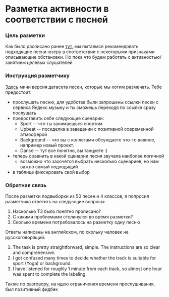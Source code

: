# Разметка активности в соответствии с песней

### Цель разметки
Как было расписано ранее [тут](https://github.com/MulhamShaheen/Data-collection-1), мы пытаемся рекомендовать 
подходящие песни юзеру в соответствии с некоторыми признаками описывающие обстановки. Но пока что будем работать
с активностью/занятием целевых слушателей

### Инструкция разметчику 

[Здесь](https://docs.google.com/spreadsheets/d/1mUP-0aUmAmrqCpTTIX4AjC4xtuFEKTzYeNp6fQ4wq_E/edit?usp=sharing) 
мини версия датасета песен, которые мы хотим размечать. 
Тебе предостоит: 
- прослушать песню, для удобства были запрошены ссылки песен с сервиса Яндекс.музыку и ты сможешь переходя по ссылке сразу послушать 
- предоставить себе следующие сценарии:
  - Sport -- что ты занимаешься спортом
  - Upbeat -- посиделка в заведении с позитивной современной атмосферой 
  - Background -- что вы с коллегами обсуждаете что-то важное, например новый проект. 
  - Dance -- тут все понятно, вы танцуете :)
- теперь сравнить в какой сценарии песня звучала наиболее логичной
  - возможно что захочется выбрать несколько сценариев, но нам важно самый подходящий
- в таблице фиксировать свой выбор

### Обратная связь

После разметки подвыборки из 50 песен и 4 классов, я попросил разметчика ответить на следующие вопросы: 
1. Насколько ТЗ было понятно прописано?
2. С какими проблемами столкнулся во время разметки?
3. Сколько времени потребовалось на разметку одну песню

Ответы написаны на английском, по скольку человек не русскоговорящий:  
1. The task is pretty straightforward, simple. The instructions are so clear and comprehensive. 
2. I got confused many times to decide whether the track is suitable for sport (Yoga) or background. 
3. I have listened for roughly 1 minute from each track, so almost one hour was spent to complete the labeling.

Также по разговору, на идею ограничения времени прослушивания, был позитивный фидбек